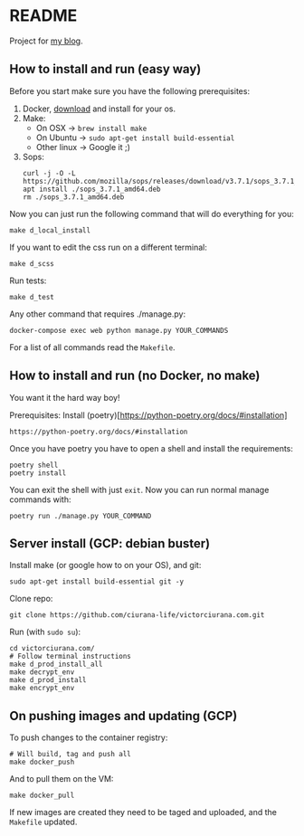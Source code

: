 # README #

Project for [my blog](https://victorciurana.com).

## How to install and run (easy way) ##
Before you start make sure you have the following prerequisites:
1. Docker, [download](https://docs.docker.com/engine/install/) and install for your os.
2. Make:
    - On OSX -> ```brew install make```
    - On Ubuntu -> ```sudo apt-get install build-essential```
    - Other linux -> Google it ;)
3. Sops:
    ```
    curl -j -O -L https://github.com/mozilla/sops/releases/download/v3.7.1/sops_3.7.1_amd64.deb
    apt install ./sops_3.7.1_amd64.deb
    rm ./sops_3.7.1_amd64.deb
    ```


Now you can just run the following command that will do everything for you:
```
make d_local_install
```

If you want to edit the css run on a different terminal:
```
make d_scss
```

Run tests:
```
make d_test
```

Any other command that requires ./manage.py:
```
docker-compose exec web python manage.py YOUR_COMMANDS
```

For a list of all commands read the ```Makefile```.

## How to install and run (no Docker, no make) ##
You want it the hard way boy!

Prerequisites:
Install (poetry)[https://python-poetry.org/docs/#installation]
```
https://python-poetry.org/docs/#installation
```

Once you have poetry you have to open a shell and install the requirements:
```
poetry shell
poetry install
```

You can exit the shell with just ```exit```.
Now you can run normal manage commands with:
```
poetry run ./manage.py YOUR_COMMAND
```


## Server install (GCP: debian buster) ##

Install make (or google how to on your OS), and git:
```
sudo apt-get install build-essential git -y
```

Clone repo:
```
git clone https://github.com/ciurana-life/victorciurana.com.git
```

Run (with ```sudo su```):
```
cd victorciurana.com/
# Follow terminal instructions
make d_prod_install_all
make decrypt_env
make d_prod_install
make encrypt_env
```


## On pushing images and updating (GCP) ##
To push changes to the container registry:
```
# Will build, tag and push all
make docker_push
```

And to pull them on the VM:
```
make docker_pull
```

If new images are created they need to be taged and uploaded, and the ```Makefile``` updated.